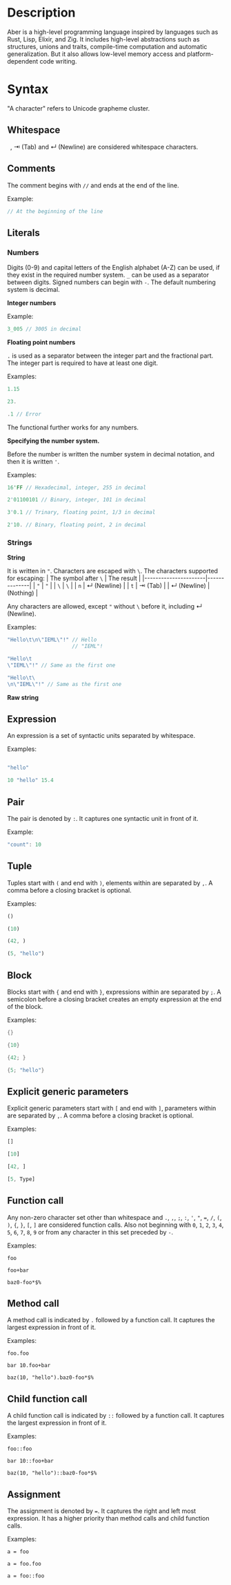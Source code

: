 # Description
Aber is a high-level programming language inspired by languages such as Rust, Lisp, Elixir, and Zig. It includes high-level abstractions such as structures, unions and traits, compile-time computation and automatic generalization. But it also allows low-level memory access and platform-dependent code writing. 

# Syntax
"A character" refers to Unicode grapheme cluster.

## Whitespace
` `, ⇥ (Tab) and ↵ (Newline) are considered whitespace characters.

## Comments
The comment begins with `//` and ends at the end of the line.

Example:
```rs
// At the beginning of the line
```

## Literals
### Numbers
Digits (0-9) and capital letters of the English alphabet (A-Z) can be used, if they exist in the required number system. `_` can be used as a separator between digits. Signed numbers can begin with `-`. The default numbering system is decimal. 

**Integer numbers**

Example:
```rs
3_005 // 3005 in decimal
```

**Floating point numbers**

`.` is used as a separator between the integer part and the fractional part. The integer part is required to have at least one digit.

Examples:
```rs
1.15
```
```rs
23.
```
```rs
.1 // Error
```

The functional further works for any numbers. 

**Specifying the number system.**

Before the number is written the number system in decimal notation, and then it is written `'`.

Examples:
```rs
16'FF // Hexadecimal, integer, 255 in decimal
```
```rs
2'01100101 // Binary, integer, 101 in decimal
```
```rs
3'0.1 // Trinary, floating point, 1/3 in decimal
```
```rs
2'10. // Binary, floating point, 2 in decimal
```

### Strings

**String**

It is written in `"`. Characters are escaped with `\`. The characters supported for escaping: 
| The symbol after `\` | The result   |
|----------------------|--------------|
| `"`                  | `"`          |
| `\`                  | `\`          |
| `n`                  | ↵ (Newline)  |
| `t`                  | ⇥ (Tab)      |
| ↵ (Newline)          | (Nothing)    |

Any characters are allowed, except `"` without `\` before it, including ↵ (Newline).

Examples:
```rs
"Hello\t\n\"IEML\"!" // Hello
                     // "IEML"!
```
```rs
"Hello\t
\"IEML\"!" // Same as the first one
```
```rs
"Hello\t\
\n\"IEML\"!" // Same as the first one
```

**Raw string**

## Expression
An expression is a set of syntactic units separated by whitespace.

Examples:
```rs

```
```rs
"hello"
```
```rs
10 "hello" 15.4
```

## Pair
The pair is denoted by `:`. It captures one syntactic unit in front of it.

Example:
```rs
"count": 10
```

## Tuple
Tuples start with `(` and end with `)`, elements within are separated by `,`. A comma before a closing bracket is optional.

Examples:
```rs
() 
```
```rs
(10)
```
```rs
(42, )
```
```rs
(5, "hello")
```

## Block
Blocks start with `{` and end with `}`, expressions within are separated by `;`. A semicolon before a closing bracket creates an empty expression at the end of the block.

Examples:
```rs
{}
```
```rs
{10}
```
```rs
{42; }
```
```rs
{5; "hello"}
```

## Explicit generic parameters
Explicit generic parameters start with `[` and end with `]`, parameters within are separated by `,`. A comma before a closing bracket is optional.

Examples:
```rs
[]
```
```rs
[10]
```
```rs
[42, ]
```
```rs
[5, Type]
```

## Function call
Any non-zero character set other than whitespace and `.`, `,`, `;`, `:`, `'`, `"`, `=`, `/`, `(`, `)`, `{`, `}`, `[`, `]` are considered function calls. Also not beginning with `0`, `1`, `2`, `3`, `4`, `5`, `6`, `7`, `8`, `9` or from any character in this set preceded by `-`.

Examples:
```
foo
```
```
foo+bar
```
```
baz0-foo*$%
```

## Method call
A method call is indicated by `.` followed by a function call. It captures the largest expression in front of it.

Examples:
```
foo.foo
```
```
bar 10.foo+bar
```
```
baz(10, "hello").baz0-foo*$%
```

## Сhild function call
A сhild function call is indicated by `::` followed by a function call. It captures the largest expression in front of it.

Examples:
```
foo::foo
```
```
bar 10::foo+bar
```
```
baz(10, "hello")::baz0-foo*$%
```

## Assignment
The assignment is denoted by `=`. It captures the right and left most expression. It has a higher priority than method calls and child function calls.

Examples:
```
a = foo
```
```
a = foo.foo
```
```
a = foo::foo
```
